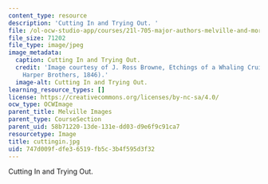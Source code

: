 ```yaml
---
content_type: resource
description: 'Cutting In and Trying Out. '
file: /ol-ocw-studio-app/courses/21l-705-major-authors-melville-and-morrison-fall-2003/747d009fdfe36519fb5c3b4f595d3f32_cuttingin.jpg
file_size: 71202
file_type: image/jpeg
image_metadata:
  caption: Cutting In and Trying Out.
  credit: 'Image courtesy of J. Ross Browne, Etchings of a Whaling Cruise (New York:
    Harper Brothers, 1846).'
  image-alt: Cutting In and Trying Out.
learning_resource_types: []
license: https://creativecommons.org/licenses/by-nc-sa/4.0/
ocw_type: OCWImage
parent_title: Melville Images
parent_type: CourseSection
parent_uid: 58b71220-13de-131e-dd03-d9e6f9c91ca7
resourcetype: Image
title: cuttingin.jpg
uid: 747d009f-dfe3-6519-fb5c-3b4f595d3f32
---
```

Cutting In and Trying Out. 